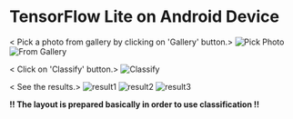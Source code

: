 # TensorFlow Lite on Android Device

< Pick a photo from gallery by clicking on 'Gallery' button.>
![Pick Photo](https://res.cloudinary.com/dq17rmv0e/image/upload/v1583831141/doc%20images/app_photo1_djs2kw.png)
![From Gallery](https://res.cloudinary.com/dq17rmv0e/image/upload/v1583831142/doc%20images/app_photo2_whovpv.png)


< Click on 'Classify' button.>
![Classify](https://res.cloudinary.com/dq17rmv0e/image/upload/v1583831142/doc%20images/app_photo3_hv8uvn.png)

< See the results.>
![result1](https://res.cloudinary.com/dq17rmv0e/image/upload/v1583831142/doc%20images/app_photo4_onhjde.png)
![result2](https://res.cloudinary.com/dq17rmv0e/image/upload/v1583831142/doc%20images/app_photo5_vvugvh.png)
![result3](https://res.cloudinary.com/dq17rmv0e/image/upload/v1583831142/doc%20images/app_photo6_i7iens.png)

**!! The layout is prepared basically in order to use classification !!**
